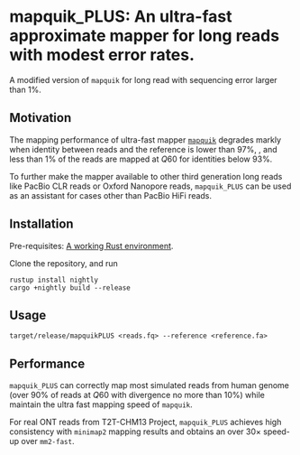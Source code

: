 # mapquik_PLUS: An ultra-fast approximate mapper for long reads with modest error rates.

A modified version of `mapquik` for long read with sequencing error larger than 1%.

## Motivation

The mapping performance of ultra-fast mapper [`mapquik`](https://github.com/ekimb/mapquik) degrades markly when identity between reads and the reference is lower than $97$\%, , and less than $1$\% of the reads are mapped at $Q60$ for identities below $93$\%. 

To further make the mapper available to other third generation long reads like PacBio CLR reads or Oxford Nanopore reads, `mapquik_PLUS` can be used as an assistant for cases other than PacBio HiFi reads.

## Installation

Pre-requisites: [A working Rust environment](https://rustup.rs/).

Clone the repository, and run 

```
rustup install nightly
cargo +nightly build --release
```

## Usage 

`target/release/mapquikPLUS <reads.fq> --reference <reference.fa>`

## Performance

`mapquik_PLUS` can correctly map most simulated reads from human genome (over $90$\% of reads at $Q60$ with divergence no more than $10$\%) while maintain the ultra fast mapping speed of `mapquik`.

For real ONT reads from T2T-CHM13 Project, `mapquik_PLUS` achieves high consistency with `minimap2` mapping results and obtains an over $30\times$ speed-up over `mm2-fast`. 
